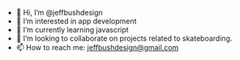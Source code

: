 - 👋 Hi, I’m @jeffbushdesign
- 👀 I’m interested in app development
- 🌱 I’m currently learning javascript
- 💞️ I’m looking to collaborate on projects related to skateboarding.
- 📫 How to reach me: jeffbushdesign@gmail.com

<!---
jeffbushdesign/jeffbushdesign is a ✨ special ✨ repository because its `README.md` (this file) appears on your GitHub profile.
You can click the Preview link to take a look at your changes.
--->
